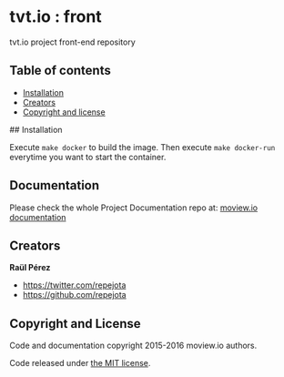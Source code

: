 tvt.io : front
==============

tvt.io project front-end repository

## Table of contents

- [Installation](#Installation)
- [Creators](#creators)
- [Copyright and license](#copyright-and-license)

## Installation

Execute `make docker` to build the image. Then execute `make docker-run` everytime you want to start the container.

## Documentation

Please check the whole Project Documentation repo at:
[moview.io documentation](https://github.com/moviewio/docs)

## Creators

**Raül Pérez**

- <https://twitter.com/repejota>
- <https://github.com/repejota>

## Copyright and License

Code and documentation copyright 2015-2016 moview.io authors.

Code released under [the MIT license](LICENSE).
